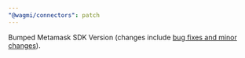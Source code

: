 ```yaml
---
"@wagmi/connectors": patch
---
```


Bumped Metamask SDK Version (changes include [bug fixes and minor changes](https://github.com/MetaMask/metamask-sdk/pull/1194)).
